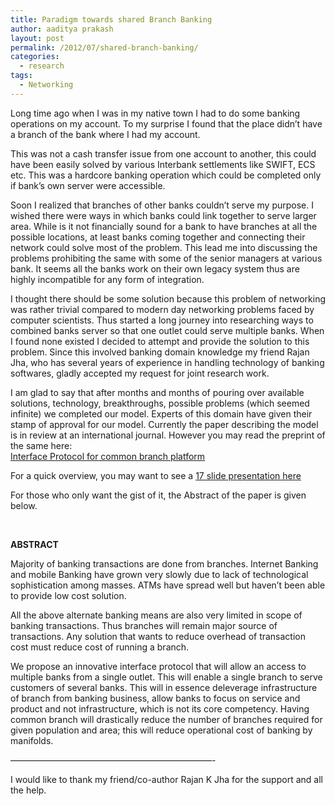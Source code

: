 ```yaml
---
title: Paradigm towards shared Branch Banking
author: aaditya prakash
layout: post
permalink: /2012/07/shared-branch-banking/
categories:
  - research
tags:
  - Networking
---
```

Long time ago when I was in my native town I had to do some banking operations on my account. To my surprise I found that the place didn&#8217;t have a branch of the bank where I had my account.

This was not a cash transfer issue from one account to another, this could have been easily solved by various Interbank settlements like SWIFT, ECS etc. This was a hardcore banking operation which could be completed only if bank&#8217;s own server were accessible.

Soon I realized that branches of other banks couldn&#8217;t serve my purpose. I wished there were ways in which banks could link together to serve larger area. While is it not financially sound for a bank to have branches at all the possible locations, at least banks coming together and connecting their network could solve most of the problem. This lead me into discussing the problems prohibiting the same with some of the senior managers at various bank. It seems all the banks work on their own legacy system thus are highly incompatible for any form of integration.

I thought there should be some solution because this problem of networking was rather trivial compared to modern day networking problems faced by computer scientists. Thus started a long journey into researching ways to combined banks server so that one outlet could serve multiple banks. When I found none existed I decided to attempt and provide the solution to this problem. Since this involved banking domain knowledge my friend Rajan Jha, who has several years of experience in handling technology of banking softwares, gladly accepted my request for joint research work.

I am glad to say that after months and months of pouring over available solutions, technology, breakthroughs, possible problems (which seemed infinite) we completed our model. Experts of this domain have given their stamp of approval for our model. Currently the paper describing the model is in review at an international journal. However you may read the preprint of the same here:  
<a href="http://aaditya.info/blog/wp-content/uploads/2012/07/Paper_Protocol_for_Common_Branch_Platform.pdf" target="_blank">Interface Protocol for common branch platform</a>

For a quick overview, you may want to see a <a href="https://sites.google.com/site/researchbyprakash/sharedbanking/Paper_Protocol_for_Common_Branch_Platform_Slides.pdf?attredirects=0&" target="_blank">17 slide presentation here</a>

For those who only want the gist of it, the Abstract of the paper is given below.

&nbsp;

**ABSTRACT**

Majority of banking transactions are done from branches. Internet Banking and mobile Banking have grown very slowly due to lack of technological sophistication among masses. ATMs have spread well but haven’t been able to provide low cost solution.

All the above alternate banking means are also very limited in scope of banking transactions. Thus branches will remain major source of transactions. Any solution that wants to reduce overhead of transaction cost must reduce cost of running a branch.

We propose an innovative interface protocol that will allow an access to multiple banks from a single outlet. This will enable a single branch to serve customers of several banks. This will in essence deleverage infrastructure of branch from banking business, allow banks to focus on service and product and not infrastructure, which is not its core competency. Having common branch will drastically reduce the number of branches required for given population and area; this will reduce operational cost of banking by manifolds.

&#8212;&#8212;&#8212;&#8212;&#8212;&#8212;&#8212;&#8212;&#8212;&#8212;&#8212;&#8212;&#8212;&#8212;&#8212;&#8212;&#8212;&#8212;&#8212;&#8212;&#8212;&#8212;&#8212;-

I would like to thank my friend/co-author Rajan K Jha for the support and all the help.